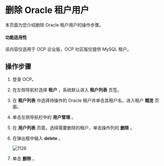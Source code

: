 # 删除 Oracle 租户用户

本页面为您介绍删除 Oracle 租户用户的操作步骤。

<main id="notice" type='notice'>
<h4>功能适用性</h4>
<p>该内容仅适用于 OCP 企业版，OCP 社区版仅提供 MySQL 租户。</p>
</main>

## 操作步骤

1. 登录 OCP。

2. 在左侧导航栏选择 **租户** ，系统默认进入 **租户列表** 页签。

3. 在 **租户列表** 中选择待操作的 Oracle 租户并单击其租户名，进入租户 **概览** 页面。

4. 单击左侧导航栏中的 **用户管理** 。

5. 在 **用户列表** 页面，选择需要删除的租户，单击操作列的 **删除** 。

6. 在弹出框中输入 **delete** 。

   ![1126](https://help-static-aliyun-doc.aliyuncs.com/assets/img/zh-CN/7581197361/p359542.png)

7. 单击 **删除** 。
